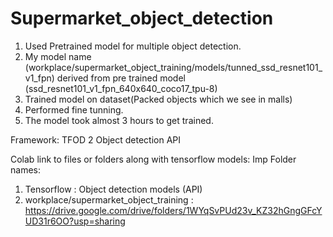 # Supermarket_object_detection

1. Used Pretrained model for multiple object detection.
2. My model name (workplace/supermarket_object_training/models/tunned_ssd_resnet101_v1_fpn) derived from pre trained model (ssd_resnet101_v1_fpn_640x640_coco17_tpu-8)
3. Trained model on dataset(Packed objects which we see in malls)
4. Performed fine tunning.
5. The model took almost 3 hours to get trained.

Framework: TFOD 2 Object detection API

Colab link to files or folders along with tensorflow models:
Imp Folder names:

1. Tensorflow : Object detection models (API)
2. workplace/supermarket_object_training : 
https://drive.google.com/drive/folders/1WYqSvPUd23v_KZ32hGngGFcYUD31r6OO?usp=sharing
